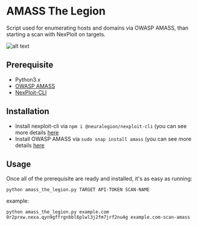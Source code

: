 # AMASS The Legion
Script used for enumerating hosts and domains via OWASP AMASS, than starting a scan with NexPloit on targets.

![alt text](https://user-images.githubusercontent.com/1631073/91214992-85e99600-e71c-11ea-9ffe-a9249296065b.jpg)

## Prerequisite
* Python3.x
* [OWASP AMASS](https://github.com/OWASP/Amass)
* [NexPloit-CLI](https://github.com/NeuraLegion/nexploit-cli/tree/06fcd5f41bd1d721acf60b95d3f5313c761a8185#%F0%9F%93%9A-full-documentation)

## Installation
* Install nexploit-cli via `npm i @neuralegion/nexploit-cli` (you can see more details [here](https://www.npmjs.com/package/@neuralegion/nexploit-cli)
* Install OWASP AMASS via `sudo snap install amass` (you can see more details [here](https://github.com/OWASP/Amass#installation---)

## Usage
Once all of the prerequisite are ready and installed, it's as easy as running:

`python amass_the_legion.py TARGET API-TOKEN SCAN-NAME`

example: 

`python amass_the_legion.py example.com 0r2prxw.nexa.qyn9gffrgnbbl6plwl3j2fm7jrf2nu4g example.com-scan-amass`
